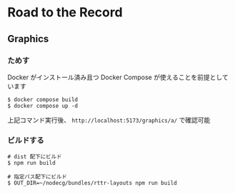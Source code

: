 # Road to the Record
## Graphics
### ためす
Docker がインストール済み且つ Docker Compose が使えることを前提としています
```
$ docker compose build
$ docker compose up -d
```
上記コマンド実行後、 `http://localhost:5173/graphics/a/` で確認可能

### ビルドする
```
# dist 配下にビルド
$ npm run build

# 指定パス配下にビルド
$ OUT_DIR=~/nodecg/bundles/rttr-layouts npm run build